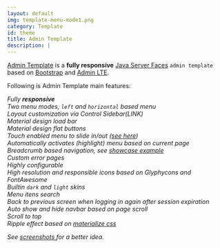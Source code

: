 ```yaml
---
layout: default
img: template-menu-mode1.png
category: Template
id: theme
title: Admin Template
description: |
---
```


[Admin Template](https://github.com/adminfaces/admin-template) is a **fully responsive** [Java Server Faces](https://javaserverfaces.java.net/) `admin template` based on [Bootstrap](http://getbootstrap.com/) and [Admin LTE](https://almsaeedstudio.com/themes/AdminLTE/index2.html/).

Following is Admin Template main features: 

<i class="fa fa-check"/> Fully **responsive**  
<i class="fa fa-check"/> Two menu modes, `left` and `horizontal` based menu  
<i class="fa fa-check"/> Layout customization via Control Sidebar(LINK)  
 <i class="fa fa-check"/> Material design load bar  
 <i class="fa fa-check"/> Material design flat buttons  
<i class="fa fa-check"/> Touch enabled menu to slide in/out ([see here](https://cloud.githubusercontent.com/assets/1592273/25071807/dd37121e-2296-11e7-855c-8f20b59dcf5f.gif))  
<i class="fa fa-check"/> Automatically activates (highlight) menu based on current page  
<i class="fa fa-check"/> Breadcrumb based navigation, see [showcase example](http://admin-showcase-admin-showcase.7e14.starter-us-west-2.openshiftapps.com/showcase/pages/layout/breadcrumb.xhtml)  
<i class="fa fa-check"/> Custom error pages  
<i class="fa fa-check"/> Highly configurable  
<i class="fa fa-check"/> High resolution and responsible icons based on Glyphycons and FontAwesome  
<i class="fa fa-check"/> Builtin `dark` and `light` skins  
<i class="fa fa-check"/> Menu itens search  
<i class="fa fa-check"/> Back to previous screen when logging in again after session expiration  
<i class="fa fa-check"/> Auto show and hide navbar based on page scroll  
<i class="fa fa-check"/> Scroll to top  
<i class="fa fa-check"/> Ripple effect based on [materialize css](http://materializecss.com/waves.html)  

See <a href="/site/_pages/template-screenshots">
	<i class="fa fa-file-image-o"/> screenshots	
</a> for a better idea.
